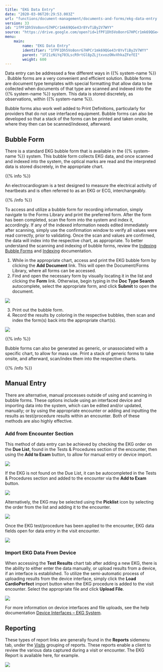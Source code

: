 ```yaml
---
title: "EKG Data Entry"
date: "2020-03-06T20:29:53.003Z"
url: "functions/document-management/documents-and-forms/ekg-data-entry.html"
version: 33
id: "1fPF1Dh5Vo8onrG7HPCr1mk69QGe43r8YvTiBy2V7WYY"
source: "https://drive.google.com/open?id=1fPF1Dh5Vo8onrG7HPCr1mk69QGe43r8YvTiBy2V7WYY"
menu:
    main:
        name: "EKG Data Entry"
        identifier: "1fPF1Dh5Vo8onrG7HPCr1mk69QGe43r8YvTiBy2V7WYY"
        parent: "1F21zNiYq703LscR9rtGl8pZLjtxvozONvXhkaZFefEI"
        weight: 600
---
```

Data entry can be addressed a few different ways in {{% system-name %}} . Bubble forms are a very convenient and efficient solution. Bubble forms are document type templates with special formatting that allow data to be collected when documents of that type are scanned and indexed into the {{% system-name %}} system. This data is stored discretely, as observations, within {{% system-name %}}.



Bubble forms also work well added to Print Definitions, particularly for providers that do not use interfaced equipment. Bubble forms can also be developed so that a stack of the forms can be printed and taken onsite, where they then can be scanned/indexed, afterward.

## Bubble Form

There is a standard EKG bubble form that is available in the {{% system-name %}} system. This bubble form collects EKG data, and once scanned and indexed into the system, the optical marks are read and the interpreted data is stored discretely, in the appropriate chart.

{{% info %}}

An electrocardiogram is a test designed to measure the electrical activity of heartbeats and is often referred to as an EKG or ECG, interchangeably.

{{% /info %}}


To access and utilize a bubble form for recording information, simply navigate to the Forms Library and print the preferred form. After the form has been completed, scan the form into the system and index it, accordingly. If any of the indexed information needs edited immediately after scanning, simply use the confirmation window to verify all values were read correctly, prior to validating. Once the scan and values are confirmed, the data will index into the respective chart, as appropriate. To better understand the scanning and indexing of bubble forms, review the [Indexing Bubble Forms](../scanning-and-indexing/indexing-bubble-forms.html) and [Indexing](../scanning-and-indexing/indexing.html) documentation.

1. While in the appropriate chart, access and print the EKG bubble form by clicking the <strong>Add Document</strong> link. This will open the Document/Forms Library, where all forms can be accessed.
2. Find and open the necessary form by visually locating it in the list and clicking the <strong>Form</strong> link. Otherwise, begin typing in the <strong>Doc Type Search</strong> autocomplete, select the appropriate form, and click <strong>Submit</strong> to open the document.

![](ekg-data-entry.images/image4.png)

3. Print out the bubble form.
4. Record the results by coloring in the respective bubbles, then scan and index the form(s) back into the appropriate chart(s).

![](ekg-data-entry.images/image6.png)

{{% info %}}

Bubble forms can also be generated as generic, or unassociated with a specific chart, to allow for mass use. Print a stack of generic forms to take onsite, and afterward, scan/index them into the respective charts.

{{% /info %}}


## Manual Entry

There are alternative, manual processes outside of using and scanning in bubble forms. These options include using an interfaced device and importing data into the system, which can be edited and/or updated, manually; or by using the appropriate encounter or adding and inputting the results as test/procedure results within an encounter. Both of these methods are also highly effective.

### Add from Encounter Section

This method of data entry can be achieved by checking the EKG order on the **Due List**, found in the Tests & Procedures section of the encounter, then using the **Add to Exam** button, to allow for manual entry or device import.

![](ekg-data-entry.images/image5.png)

If the EKG is not found on the Due List, it can be autocompleted in the Tests & Procedures section and added to the encounter via the **Add to Exam** button.

![](ekg-data-entry.images/image8.png)

Alternatively, the EKG may be selected using the **Picklist** icon by selecting the order from the list and adding it to the encounter.

![](ekg-data-entry.images/image7.png)

Once the EKG test/procedure has been applied to the encounter, EKG data fields open for data entry in the visit encounter.

![](ekg-data-entry.images/image2.png)

### Import EKG Data From Device

When accessing the **Test Results** chart tab after adding a new EKG, there is the ability to either enter the data manually, or upload results from a device, if an interface is established. To utilize the semi-automatic process of uploading results from the device interface, simply click the **Load CardioPerfect** import button when the EKG procedure is added to the visit encounter. Select the appropriate file and click **Upload File**.

![](ekg-data-entry.images/image1.png)

For more information on device interfaces and file uploads, see the help documentation [Device Interfaces – EKG System](../../system-administration/interfaces/device-interface-ekg-system.html).

## Reporting

These types of report links are generally found in the **Reports** sidemenu tab, under the [Visits](https://system/?f=layout&module=reports&name=Visits&tabmodule=reports&t=Visits&tabmodule=reports&tabselect=Visits) grouping of reports. These reports enable a client to review the various data captured during a visit or encounter. The EKG Report is available here, for example.

![](ekg-data-entry.images/image3.png)


